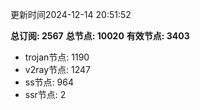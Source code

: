 更新时间2024-12-14 20:51:52

**总订阅: 2567**
**总节点: 10020**
**有效节点: 3403**
- trojan节点: 1190
- v2ray节点: 1247
- ss节点: 964
- ssr节点: 2
